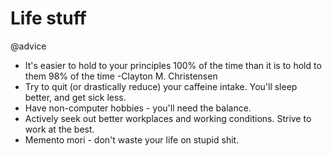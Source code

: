 # Life stuff
@advice 


* It's easier to hold to your principles 100% of the time than it is to hold to them 98% of the time -Clayton M. Christensen
* Try to quit (or drastically reduce) your caffeine intake. You'll sleep better, and get sick less.
* Have non-computer hobbies - you'll need the balance.
* Actively seek out better workplaces and working conditions. Strive to work at the best.
* Memento mori - don't waste your life on stupid shit.


